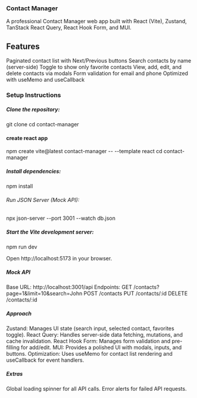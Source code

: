 ### Contact Manager
A professional Contact Manager web app built with React (Vite), Zustand, TanStack React Query, React Hook Form, and MUI.


## Features

Paginated contact list with Next/Previous buttons
Search contacts by name (server-side)
Toggle to show only favorite contacts
View, add, edit, and delete contacts via modals
Form validation for email and phone
Optimized with useMemo and useCallback

### Setup Instructions

##### Clone the repository:
git clone <repository-url>
cd contact-manager

#### create react app ####
npm create vite@latest contact-manager -- --template react
cd contact-manager


##### Install dependencies:
npm install


###### Run JSON Server (Mock API):
npx json-server --port 3001 --watch db.json


##### Start the Vite development server:
npm run dev


Open http://localhost:5173 in your browser.

##### Mock API

Base URL: http://localhost:3001/api
Endpoints: 
GET /contacts?page=1&limit=10&search=John
POST /contacts
PUT /contacts/:id
DELETE /contacts/:id



##### Approach

Zustand: Manages UI state (search input, selected contact, favorites toggle).
React Query: Handles server-side data fetching, mutations, and cache invalidation.
React Hook Form: Manages form validation and pre-filling for add/edit.
MUI: Provides a polished UI with modals, inputs, and buttons.
Optimization: Uses useMemo for contact list rendering and useCallback for event handlers.

##### Extras

Global loading spinner for all API calls.
Error alerts for failed API requests.

